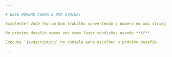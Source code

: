 ```yaml
---

# ESTE NÚMERO AGORA É UMA STRING!

Excelente! Você fez um bom trabalho convertendo o número em uma string.

No próximo desafio vamos ver como fazer condições usando **if**.

Execute `javascripting` no console para escolher o próximo desafio.

---
```

